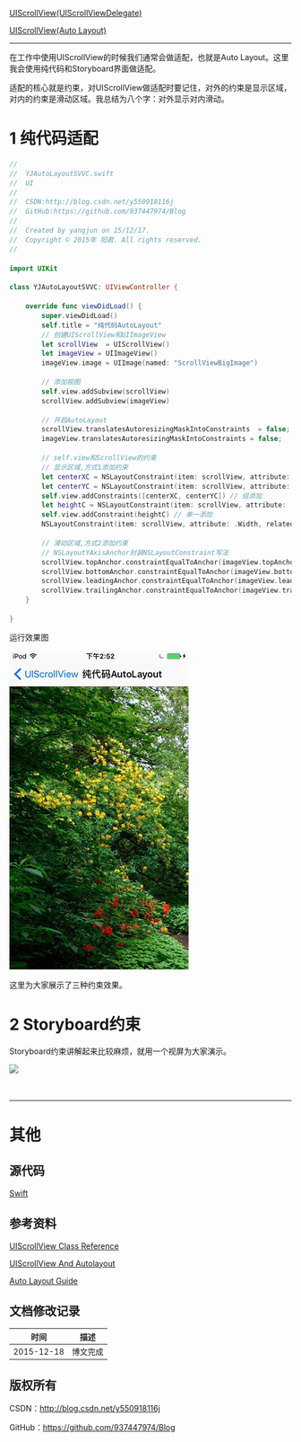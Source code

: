 [UIScrollView(UIScrollViewDelegate)](https://github.com/937447974/Blog/blob/master/IOS/Cocoa%20Touch%20Layer/UIKit/UIScrollView(UIScrollViewDelegate).md)

[UIScrollView(Auto Layout)](https://github.com/937447974/Blog/blob/master/IOS/Cocoa%20Touch%20Layer/UIKit/UIScrollView(Auto%20Layout).md)

---

在工作中使用UIScrollView的时候我们通常会做适配，也就是Auto Layout。这里我会使用纯代码和Storyboard界面做适配。

适配的核心就是约束，对UIScrollView做适配时要记住，对外的约束是显示区域，对内的约束是滑动区域。我总结为八个字：对外显示对内滑动。

# 1 纯代码适配

```swift
//
//  YJAutoLayoutSVVC.swift
//  UI
//
//  CSDN:http://blog.csdn.net/y550918116j
//  GitHub:https://github.com/937447974/Blog
//
//  Created by yangjun on 15/12/17.
//  Copyright © 2015年 阳君. All rights reserved.
//

import UIKit

class YJAutoLayoutSVVC: UIViewController {

    override func viewDidLoad() {
        super.viewDidLoad()
        self.title = "纯代码AutoLayout"
        // 创建UIScrollView和UIImageView
        let scrollView  = UIScrollView()
        let imageView = UIImageView()
        imageView.image = UIImage(named: "ScrollViewBigImage")
        
        // 添加视图
        self.view.addSubview(scrollView)
        scrollView.addSubview(imageView)
        
        // 开启AutoLayout
        scrollView.translatesAutoresizingMaskIntoConstraints  = false;
        imageView.translatesAutoresizingMaskIntoConstraints = false;
        
        // self.view和ScrollView的约束
        // 显示区域,方式1添加约束
        let centerXC = NSLayoutConstraint(item: scrollView, attribute: NSLayoutAttribute.CenterX, relatedBy: NSLayoutRelation.Equal, toItem: self.view, attribute: NSLayoutAttribute.CenterX, multiplier: 1, constant: 0) // 中心x点对齐
        let centerYC = NSLayoutConstraint(item: scrollView, attribute: .CenterY, relatedBy: .Equal, toItem: self.view, attribute: .CenterY, multiplier: 1, constant: 0) // 中心y点对齐
        self.view.addConstraints([centerXC, centerYC]) // 组添加
        let heightC = NSLayoutConstraint(item: scrollView, attribute: .Height, relatedBy: .Equal, toItem: self.view, attribute: .Height, multiplier: 1, constant: 0) // 等高
        self.view.addConstraint(heightC) // 单一添加
        NSLayoutConstraint(item: scrollView, attribute: .Width, relatedBy: .Equal, toItem: self.view, attribute: .Width, multiplier: 1, constant: 0).active = true // 等宽，立即执行
        
        // 滑动区域,方式2添加约束
        // NSLayoutYAxisAnchor封装NSLayoutConstraint写法
        scrollView.topAnchor.constraintEqualToAnchor(imageView.topAnchor).active = true // Top
        scrollView.bottomAnchor.constraintEqualToAnchor(imageView.bottomAnchor).active = true // Bottom
        scrollView.leadingAnchor.constraintEqualToAnchor(imageView.leadingAnchor).active = true // leading
        scrollView.trailingAnchor.constraintEqualToAnchor(imageView.trailingAnchor).active = true // trailing
    }

}
```

运行效果图

![](https://raw.githubusercontent.com/937447974/Blog/master/Resources/2015121804.jpg)

这里为大家展示了三种约束效果。

# 2 Storyboard约束

Storyboard约束讲解起来比较麻烦，就用一个视屏为大家演示。

![](https://raw.githubusercontent.com/937447974/Blog/master/Resources/2015121803.gif)

&#160;

----------

# 其他

## 源代码

[Swift](https://github.com/937447974/Swift)

## 参考资料

[UIScrollView Class Reference](https://developer.apple.com/library/ios/documentation/UIKit/Reference/UIScrollView_Class/index.html)

[UIScrollView And Autolayout](https://developer.apple.com/library/ios/technotes/tn2154/_index.html)

[Auto Layout Guide](https://developer.apple.com/library/ios/documentation/UserExperience/Conceptual/AutolayoutPG/index.html)

## 文档修改记录

| 时间 | 描述 |
| ---- | ---- |
| 2015-12-18 | 博文完成 |

## 版权所有

CSDN：http://blog.csdn.net/y550918116j

GitHub：https://github.com/937447974/Blog